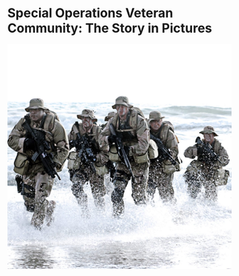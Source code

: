 # Special Operations Veteran Community: The Story in Pictures

<p align="center">
  <img align="left" src="/images/NavySEALs.png" width="800" title="Navy SEALs">
</p>

